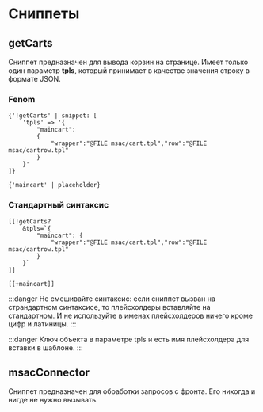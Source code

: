 # Сниппеты

 ## getCarts
Сниппет предназначен для вывода корзин на странице. Имеет только один параметр **tpls**, который принимает в качестве значения строку в формате JSON.
### Fenom
```fenom:line-numbers
{'!getCarts' | snippet: [
    'tpls' => '{
        "maincart":
        { 
            "wrapper":"@FILE msac/cart.tpl","row":"@FILE msac/cartrow.tpl" 
        } 
    }'
]}

{'maincart' | placeholder}
```
### Стандартный синтаксис
```modx:line-numbers
[[!getCarts?
    &tpls=`{ 
        "maincart": { 
            "wrapper":"@FILE msac/cart.tpl","row":"@FILE msac/cartrow.tpl" 
        } 
    }`
]]

[[+maincart]]
```

:::danger
Не смешивайте синтаксис: если сниппет вызван на страндартном синтаксисе, то плейсхолдеры вставляйте на стандартном. И не используйте в именах плейсхолдеров ничего кроме цифр и латиницы. 
:::

:::danger
Ключ объекта в параметре tpls и есть имя плейсхолдера для вставки в шаблоне.
:::

## msacConnector
Сниппет предназначен для обработки запросов с фронта. Его никогда и нигде не нужно вызывать.

